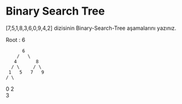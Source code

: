 # Binary Search Tree

[7,5,1,8,3,6,0,9,4,2] dizisinin Binary-Search-Tree aşamalarını yazınız.

Root : 6

          6
        /   \
       4       8
      / \     / \
     1   5   7   9
    / \
   0   2
        \
         3
